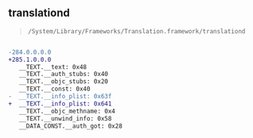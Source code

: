 ## translationd

> `/System/Library/Frameworks/Translation.framework/translationd`

```diff

-284.0.0.0.0
+285.1.0.0.0
   __TEXT.__text: 0x48
   __TEXT.__auth_stubs: 0x40
   __TEXT.__objc_stubs: 0x20
   __TEXT.__const: 0x40
-  __TEXT.__info_plist: 0x63f
+  __TEXT.__info_plist: 0x641
   __TEXT.__objc_methname: 0x4
   __TEXT.__unwind_info: 0x58
   __DATA_CONST.__auth_got: 0x28

```
